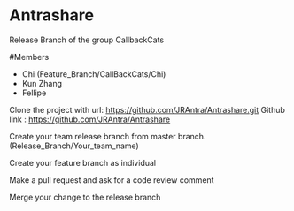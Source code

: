 # Antrashare

Release Branch of the group CallbackCats

#Members

- Chi (Feature_Branch/CallBackCats/Chi)
- Kun Zhang
- Fellipe

Clone the project with url: https://github.com/JRAntra/Antrashare.git
Github link : https://github.com/JRAntra/Antrashare

Create your team release branch from master branch. (Release_Branch/Your_team_name)

Create your feature branch as individual

Make a pull request and ask for a code review comment

Merge your change to the release branch
